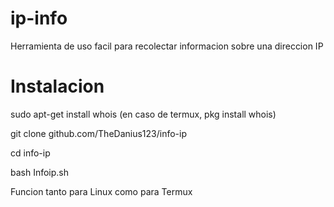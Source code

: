 # ip-info
Herramienta de uso facil para recolectar informacion sobre una direccion IP

# Instalacion

sudo apt-get install whois (en caso de termux, pkg install whois)

git clone github.com/TheDanius123/info-ip

cd info-ip

bash Infoip.sh

Funcion tanto para Linux como para Termux

